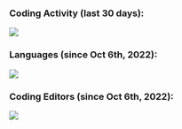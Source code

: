 ### Coding Activity (last 30 days):
<a href="https://wakatime.com"><img src="https://wakatime.com/share/@7d867ec3-87bb-41aa-b01a-390bf3365fb5/6343e76f-f477-4778-b425-86c5f05f43df.svg" /></a>

### Languages (since Oct 6th, 2022):
<a href="https://wakatime.com"><img src="https://wakatime.com/share/@7d867ec3-87bb-41aa-b01a-390bf3365fb5/f19496c3-0d48-4040-ab8a-823adccc3439.svg" /></a>

### Coding Editors (since Oct 6th, 2022):
<a href="https://wakatime.com"><img src="https://wakatime.com/share/@7d867ec3-87bb-41aa-b01a-390bf3365fb5/a0c1900d-8567-4a20-b343-a3cd4d3b33a4.svg" /></a>
